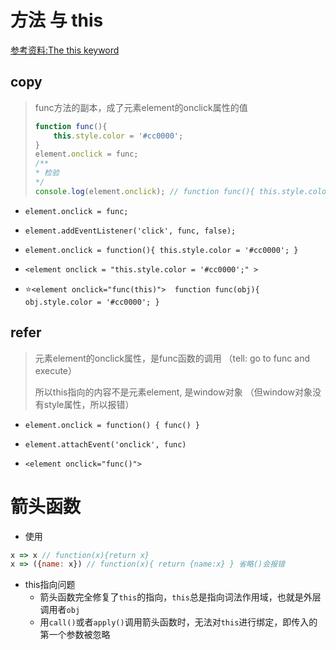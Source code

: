 # 方法 与 this 
[参考资料:The this keyword]( https://www.quirksmode.org/js/this.html )

## copy

> func方法的副本，成了元素element的onclick属性的值
>
> ```javascript
> function func(){
>     this.style.color = '#cc0000';
> }
> element.onclick = func;
> /**
> * 检验
> */
> console.log(element.onclick); // function func(){ this.style.color = '#cc0000'}
> ```

- ```element.onclick = func;```

- ```element.addEventListener('click', func, false);```

- ```element.onclick = function(){ this.style.color = '#cc0000'; }```

- ```<element onclick = "this.style.color = '#cc0000';" >```

- :star:```<element onclick="func(this)">  function func(obj){ obj.style.color = '#cc0000'; }```

  

## refer

> 元素element的onclick属性，是func函数的调用  （tell: go to func and execute）
>
> 所以this指向的内容不是元素element, 是window对象 （但window对象没有style属性，所以报错）

- ```element.onclick = function() { func() }```

- ```element.attachEvent('onclick', func)```
- ```<element onclick="func()">```





# 箭头函数



- 使用

```javascript
x => x // function(x){return x}
x => ({name: x}) // function(x){ return {name:x} } 省略()会报错
```



- this指向问题
  - 箭头函数完全修复了`this`的指向，`this`总是指向词法作用域，也就是外层调用者`obj`
  - 用`call()`或者`apply()`调用箭头函数时，无法对`this`进行绑定，即传入的第一个参数被忽略